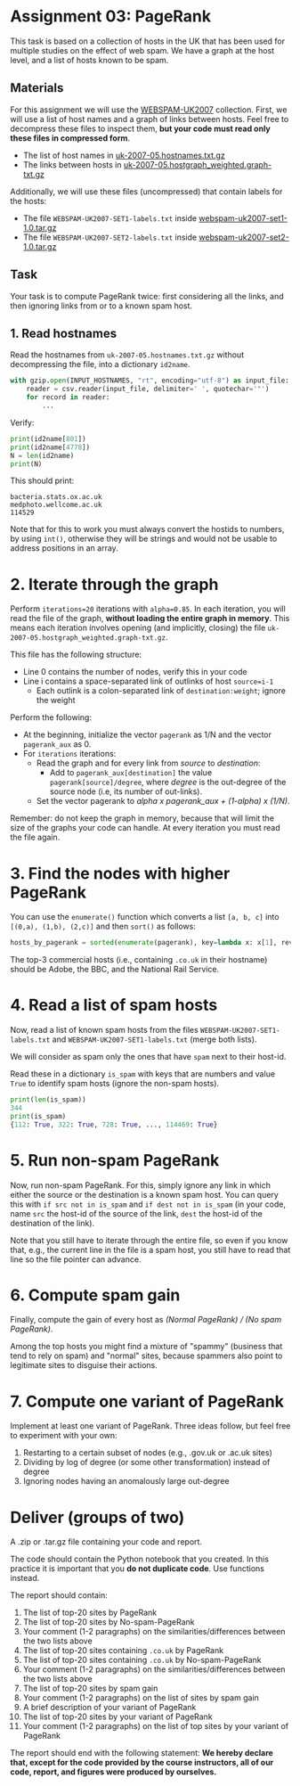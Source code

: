 # Assignment 03: PageRank

This task is based on a collection of hosts in the UK that has been used for multiple studies on the effect of web spam. We have a graph at the host level, and a list of hosts known to be spam.

## Materials

For this assignment we will use the [WEBSPAM-UK2007](http://chato.cl/webspam/datasets/uk2007/) collection. First, we will use a list of host names and a graph of links between hosts. Feel free to decompress these files to inspect them, **but your code must read only these files in compressed form**.

* The list of host names in  [uk-2007-05.hostnames.txt.gz](http://chato.cl/webspam/datasets/uk2007/links/uk-2007-05.hostnames.txt.gz)
* The links between hosts in  [uk-2007-05.hostgraph_weighted.graph-txt.gz](http://chato.cl/webspam/datasets/uk2007/links/uk-2007-05.hostgraph_weighted.graph-txt.gz)

Additionally, we will use these files (uncompressed) that contain labels for the hosts:

* The file `WEBSPAM-UK2007-SET1-labels.txt` inside [webspam-uk2007-set1-1.0.tar.gz](http://chato.cl/webspam/datasets/uk2007/webspam-uk2007-set1-1.0.tar.gz)
* The file `WEBSPAM-UK2007-SET2-labels.txt` inside [webspam-uk2007-set2-1.0.tar.gz](http://chato.cl/webspam/datasets/uk2007/webspam-uk2007-set1-2.0.tar.gz)

## Task

Your task is to compute PageRank twice: first considering all the links, and then ignoring links from or to a known spam host.

## 1. Read hostnames

Read the hostnames from `uk-2007-05.hostnames.txt.gz` without decompressing the file, into a dictionary `id2name`.

```python
with gzip.open(INPUT_HOSTNAMES, "rt", encoding="utf-8") as input_file:
    reader = csv.reader(input_file, delimiter=' ', quotechar='"')
    for record in reader:
        ...
```

Verify:

```python
print(id2name[801])
print(id2name[4778])
N = len(id2name)
print(N)
```

This should print:

```
bacteria.stats.ox.ac.uk
medphoto.wellcome.ac.uk
114529
```

Note that for this to work you must always convert the hostids to numbers, by using `int()`, otherwise they will be strings and would not be usable to address positions in an array.

# 2. Iterate through the graph

Perform `iterations=20` iterations with `alpha=0.85`. In each iteration, you will read the file of the graph, **without loading the entire graph in memory**. This means each iteration involves opening (and implicitly, closing) the file `uk-2007-05.hostgraph_weighted.graph-txt.gz`.

This file has the following structure:

* Line 0 contains the number of nodes, verify this in your code
* Line i contains a space-separated link of outlinks of host `source=i-1`
   * Each outlink is a colon-separated link of `destination:weight`; ignore the weight

Perform the following:

* At the beginning, initialize the vector `pagerank` as 1/N and the vector `pagerank_aux` as 0.
* For `iterations` iterations:
   * Read the graph and for every link from *source* to *destination*:
      * Add to `pagerank_aux[destination]` the value `pagerank[source]/degree`, where *degree* is the out-degree of the source node (i.e, its number of out-links).
   * Set the vector pagerank to *alpha x pagerank_aux + (1-alpha) x (1/N)*.

Remember: do not keep the graph in memory, because that will limit the size of the graphs your code can handle. At every iteration you must read the file again.

# 3. Find the nodes with higher PageRank

You can use the `enumerate()` function which converts a list `[a, b, c]` into `[(0,a), (1,b), (2,c)]` and then `sort()` as follows:

```python
hosts_by_pagerank = sorted(enumerate(pagerank), key=lambda x: x[1], reverse=True)
```

The top-3 commercial hosts (i.e., containing `.co.uk` in their hostname) should be Adobe, the BBC, and the National Rail Service.

# 4. Read a list of spam hosts

Now, read a list of known spam hosts from the files `WEBSPAM-UK2007-SET1-labels.txt` and `WEBSPAM-UK2007-SET1-labels.txt` (merge both lists).

We will consider as spam only the ones that have `spam` next to their host-id.

Read these in a dictionary `is_spam` with keys that are numbers and value `True` to identify spam hosts (ignore the non-spam hosts).

```python
print(len(is_spam))
344
print(is_spam)
{112: True, 322: True, 728: True, ..., 114469: True}
```

# 5. Run non-spam PageRank

Now, run non-spam PageRank. For this, simply ignore any link in which either the source or the destination is a known spam host. You can query this with `if src not in is_spam` and `if dest not in is_spam` (in your code, name `src` the host-id of the source of the link, `dest` the host-id of the destination of the link).

Note that you still have to iterate through the entire file, so even if you know that, e.g., the current line in the file is a spam host, you still have to read that line so the file pointer can advance.

# 6. Compute spam gain

Finally, compute the gain of every host as *(Normal PageRank) / (No spam PageRank)*.

Among the top hosts you might find a mixture of "spammy" (business that tend to rely on spam) and "normal" sites, because spammers also point to legitimate sites to disguise their actions.

# 7. Compute one variant of PageRank

Implement at least one variant of PageRank. Three ideas follow, but feel free to experiment with your own:

1. Restarting to a certain subset of nodes (e.g., .gov.uk or .ac.uk sites)
1. Dividing by log of degree (or some other transformation) instead of degree
1. Ignoring nodes having an anomalously large out-degree

# Deliver (groups of two)

A .zip or .tar.gz file containing your code and report.

The code should contain the Python notebook that you created. In this practice it is important that you **do not duplicate code**. Use functions instead.

The report should contain:

1. The list of top-20 sites by PageRank
1. The list of top-20 sites by No-spam-PageRank
1. Your comment (1-2 paragraphs) on the similarities/differences between the two lists above
1. The list of top-20 sites containing `.co.uk` by PageRank
1. The list of top-20 sites containing `.co.uk` by No-spam-PageRank
1. Your comment (1-2 paragraphs) on the similarities/differences between the two lists above
1. The list of top-20 sites by spam gain
1. Your comment (1-2 paragraphs) on the list of sites by spam gain
1. A brief description of your variant of PageRank
1. The list of top-20 sites by your variant of PageRank
1. Your comment (1-2 paragraphs) on the list of top sites by your variant of PageRank

The report should end with the following statement: **We hereby declare that, except for the code provided by the course instructors, all of our code, report, and figures were produced by ourselves.**
